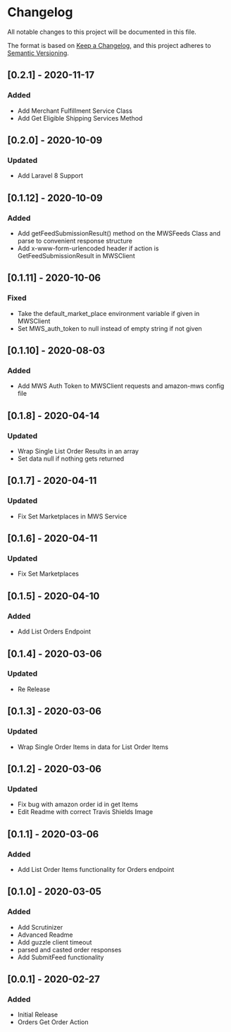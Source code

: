 # Changelog
All notable changes to this project will be documented in this file.

The format is based on [Keep a Changelog](https://keepachangelog.com/en/1.0.0/),
and this project adheres to [Semantic Versioning](https://semver.org/spec/v2.0.0.html).

## [0.2.1] - 2020-11-17
### Added
- Add Merchant Fulfillment Service Class
- Add Get Eligible Shipping Services Method
## [0.2.0] - 2020-10-09
### Updated
- Add Laravel 8 Support

## [0.1.12] - 2020-10-09
### Added
- Add getFeedSubmissionResult() method on the MWSFeeds Class and parse to convenient response structure
- Add x-www-form-urlencoded header if action is GetFeedSubmissionResult in MWSClient

## [0.1.11] - 2020-10-06
### Fixed
- Take the default_market_place environment variable if given in MWSClient
- Set MWS_auth_token to null instead of empty string if not given

## [0.1.10] - 2020-08-03
### Added
- Add MWS Auth Token to MWSClient requests and amazon-mws config file

## [0.1.8] - 2020-04-14
### Updated
- Wrap Single List Order Results in an array
- Set data null if nothing gets returned

## [0.1.7] - 2020-04-11
### Updated
- Fix Set Marketplaces in MWS Service

## [0.1.6] - 2020-04-11
### Updated
- Fix Set Marketplaces

## [0.1.5] - 2020-04-10
### Added
- Add List Orders Endpoint

## [0.1.4] - 2020-03-06
### Updated
- Re Release

## [0.1.3] - 2020-03-06
### Updated
- Wrap Single Order Items in data for List Order Items

## [0.1.2] - 2020-03-06
### Updated
- Fix bug with amazon order id in get Items
- Edit Readme with correct Travis Shields Image

## [0.1.1] - 2020-03-06
### Added
- Add List Order Items functionality for Orders endpoint

## [0.1.0] - 2020-03-05
### Added
- Add Scrutinizer
- Advanced Readme
- Add guzzle client timeout
- parsed and casted order responses
- Add SubmitFeed functionality

## [0.0.1] - 2020-02-27
### Added
- Initial Release
- Orders Get Order Action
